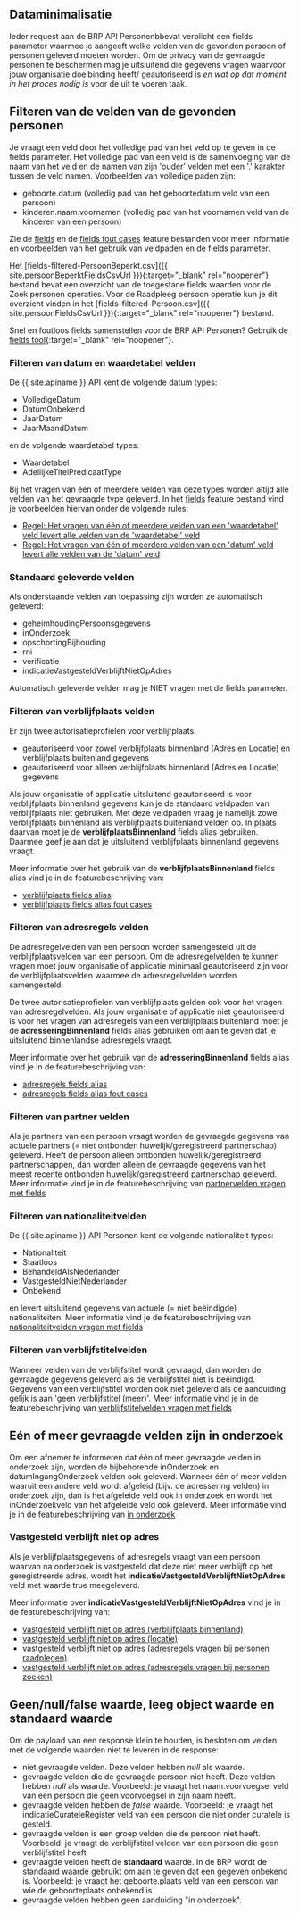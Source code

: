 ## Dataminimalisatie

Ieder request aan de BRP API Personenbbevat verplicht een fields parameter waarmee je aangeeft welke velden van de gevonden persoon of personen geleverd moeten worden. Om de privacy van de gevraagde personen te beschermen mag je uitsluitend die gegevens vragen waarvoor jouw organisatie doelbinding heeft/ geautoriseerd is *en wat op dat moment in het proces nodig is* voor de uit te voeren taak. 

## Filteren van de velden van de gevonden personen

Je vraagt een veld door het volledige pad van het veld op te geven in de fields parameter. Het volledige pad van een veld is de samenvoeging van de naam van het veld en de namen van zijn 'ouder' velden met een '.' karakter tussen de veld namen. Voorbeelden van volledige paden zijn:

- geboorte.datum (volledig pad van het geboortedatum veld van een persoon)
- kinderen.naam.voornamen (volledig pad van het voornamen veld van de kinderen van een persoon)

Zie de [fields](./features/fields.feature) en de [fields fout cases](./features/fields-fout-cases.feature) feature bestanden voor meer informatie en voorbeelden van het gebruik van veldpaden en de fields parameter. 

Het [fields-filtered-PersoonBeperkt.csv]({{ site.persoonBeperktFieldsCsvUrl }}){:target="_blank" rel="noopener"} bestand bevat een overzicht van de toegestane fields waarden voor de Zoek personen operaties. Voor de Raadpleeg persoon operatie kun je dit overzicht vinden in het [fields-filtered-Persoon.csv]({{ site.persoonFieldsCsvUrl }}){:target="_blank" rel="noopener"} bestand.

Snel en foutloos fields samenstellen voor de BRP API Personen? Gebruik de [fields tool](./fields){:target="_blank" rel="noopener"}.

### Filteren van datum en waardetabel velden

De {{ site.apiname }} API kent de volgende datum types:

- VolledigeDatum
- DatumOnbekend
- JaarDatum
- JaarMaandDatum

en de volgende waardetabel types:

- Waardetabel
- AdellijkeTitelPredicaatType

Bij het vragen van één of meerdere velden van deze types worden altijd alle velden van het gevraagde type geleverd. In het [fields](./features/fields.feature) feature bestand vind je voorbeelden hiervan onder de volgende rules:

- [Regel: Het vragen van één of meerdere velden van een 'waardetabel' veld levert alle velden van de 'waardetabel' veld](./features/fields.feature#rule-het-vragen-van-één-of-meerdere-velden-van-een-waardetabel-veld-levert-alle-velden-van-de-waardetabel-veld)
- [Regel: Het vragen van één of meerdere velden van een 'datum' veld levert alle velden van de 'datum' veld](./features/fields.feature#rule-het-vragen-van-één-of-meerdere-velden-van-een-datum-veld-levert-alle-velden-van-de-datum-veld)

### Standaard geleverde velden

Als onderstaande velden van toepassing zijn worden ze automatisch geleverd:

- geheimhoudingPersoonsgegevens
- inOnderzoek
- opschortingBijhouding
- rni
- verificatie
- indicatieVastgesteldVerblijftNietOpAdres

Automatisch geleverde velden mag je NIET vragen met de fields parameter.

### Filteren van verblijfplaats velden

Er zijn twee autorisatieprofielen voor verblijfplaats:

- geautoriseerd voor zowel verblijfplaats binnenland (Adres en Locatie) en verblijfplaats buitenland gegevens
- geautoriseerd voor alleen verblijfplaats binnenland (Adres en Locatie) gegevens

Als jouw organisatie of applicatie uitsluitend geautoriseerd is voor verblijfplaats binnenland gegevens kun je de standaard veldpaden van verblijfplaats niet gebruiken. Met deze veldpaden vraag je namelijk zowel verblijfplaats binnenland als verblijfplaats buitenland velden op. In plaats daarvan moet je de __verblijfplaatsBinnenland__ fields alias gebruiken. Daarmee geef je aan dat je uitsluitend verblijfplaats binnenland gegevens vraagt.

Meer informatie over het gebruik van de __verblijfplaatsBinnenland__ fields alias vind je in de featurebeschrijving van:

- [verblijfplaats fields alias](./features/persoon/verblijfplaats/fields-alias.feature)
- [verblijfplaats fields alias fout cases](./features/persoon/verblijfplaats/fields-alias-fout-cases.feature)

### Filteren van adresregels velden

De adresregelvelden van een persoon worden samengesteld uit de verblijfplaatsvelden van een persoon. Om de adresregelvelden te kunnen vragen moet jouw organisatie of applicatie minimaal geautoriseerd zijn voor de verblijfplaatsvelden waarmee de adresregelvelden worden samengesteld.

De twee autorisatieprofielen van verblijfplaats gelden ook voor het vragen van adresregelvelden. Als jouw organisatie of applicatie niet geautoriseerd is voor het vragen van adresregels van een verblijfplaats buitenland moet je de __adresseringBinnenland__ fields alias gebruiken om aan te geven dat je uitsluitend  binnenlandse adresregels vraagt.

Meer informatie over het gebruik van de __adresseringBinnenland__ fields alias vind je in de featurebeschrijving van:

- [adresregels fields alias](./features/persoon/adressering/adres-regels/fields-alias.feature)
- [adresregels fields alias fout cases](./features/persoon/adressering/adres-regels/fields-alias-fout-cases.feature)

### Filteren van partner velden

Als je partners van een persoon vraagt worden de gevraagde gegevens van actuele partners (= niet ontbonden huwelijk/geregistreerd partnerschap) geleverd. Heeft de persoon alleen ontbonden huwelijk/geregistreerd partnerschappen, dan worden alleen de gevraagde gegevens van het meest recente ontbonden huwelijk/geregistreerd partnerschap geleverd. Meer informatie vind je in de featurebeschrijving van [partnervelden vragen met fields](./features/persoon/partner/overzicht.feature) 

### Filteren van nationaliteitvelden

De {{ site.apiname }} API Personen kent de volgende nationaliteit types:

- Nationaliteit
- Staatloos
- BehandeldAlsNederlander
- VastgesteldNietNederlander
- Onbekend

en levert uitsluitend gegevens van actuele (= niet beëindigde) nationaliteiten. Meer informatie vind je de featurebeschrijving van [nationaliteitvelden vragen met fields](./features/persoon/nationaliteit/overzicht.feature) 


### Filteren van verblijfstitelvelden

Wanneer velden van de verblijfstitel wordt gevraagd, dan worden de gevraagde gegevens geleverd als de verblijfstitel niet is beëindigd. Gegevens van een verblijfstitel worden ook niet geleverd als de aanduiding gelijk is aan 'geen verblijfstitel (meer)'. Meer informatie vind je in de featurebeschrijving van [verblijfstitelvelden vragen met fields](./features/persoon/verblijfstitel/overzicht.feature)

## Eén of meer gevraagde velden zijn in onderzoek

Om een afnemer te informeren dat één of meer gevraagde velden in onderzoek zijn, worden de bijbehorende inOnderzoek en datumIngangOnderzoek velden ook geleverd.
Wanneer één of meer velden waaruit een andere veld wordt afgeleid (bijv. de adressering velden) in onderzoek zijn, dan is het afgeleide veld ook in onderzoek en wordt het inOnderzoekveld van het afgeleide veld ook geleverd. Meer informatie vind je in de featurebeschrijving van [in onderzoek](./features/in-onderzoek.feature) 

### Vastgesteld verblijft niet op adres

Als je verblijfplaatsgegevens of adresregels vraagt van een persoon waarvan na onderzoek is vastgesteld dat deze niet meer verblijft op het geregistreerde adres, wordt het **indicatieVastgesteldVerblijftNietOpAdres** veld met waarde true meegeleverd.

Meer informatie over **indicatieVastgesteldVerblijftNietOpAdres** vind je in de featurebeschrijving van:
- [vastgesteld verblijft niet op adres (verblijfplaats binnenland)](./features/persoon/verblijfplaats/adres/vastgesteld-verblijft-niet-op-adres.feature)
- [vastgesteld verblijft niet op adres (locatie)](./features/persoon/verblijfplaats/locatie/vastgesteld-verblijft-niet-op-adres.feature)
- [vastgesteld verblijft niet op adres (adresregels vragen bij personen raadplegen)](./features/persoon/adressering/adres-regels/vastgesteld-verblijft-niet-op-adres.feature)
- [vastgesteld verblijft niet op adres (adresregels vragen bij personen zoeken)](./features/persoon-beperkt/adressering/adres-regels/vastgesteld-verblijft-niet-op-adres.feature)

## Geen/null/false waarde, leeg object waarde en standaard waarde

Om de payload van een response klein te houden, is besloten om velden met de volgende waarden niet te leveren in de response:

- niet gevraagde velden. Deze velden hebben _null_ als waarde.
- gevraagde velden die de gevraagde persoon niet heeft. Deze velden hebben _null_ als waarde. Voorbeeld: je vraagt het naam.voorvoegsel veld van een persoon die geen voorvoegsel in zijn naam heeft.
- gevraagde velden hebben de _false_ waarde. Voorbeeld: je vraagt het indicatieCurateleRegister veld van een persoon die niet onder curatele is gesteld.
- gevraagde velden is een groep velden die de persoon niet heeft. Voorbeeld: je vraagt de verblijfstitel velden van een persoon die geen verblijfstitel heeft
- gevraagde velden heeft de __standaard__ waarde. In de BRP wordt de standaard waarde gebruikt om aan te geven dat een gegeven onbekend is. Voorbeeld: je vraagt het geboorte.plaats veld van een persoon van wie de geboorteplaats onbekend is
- gevraagde velden hebben geen aanduiding "in onderzoek".
